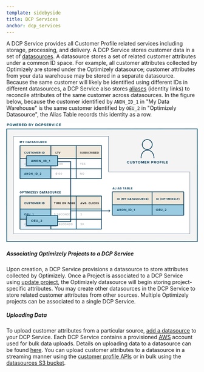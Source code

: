 ```yaml
---
template: sidebyside
title: DCP Services
anchor: dcp_services
---
```


A DCP Service provides all Customer Profile related services including storage, processing, and delivery. A DCP Service
stores customer data in a set of [datasources](/rest/customer-profiles#dcp_datasources). A datasource stores a set of
related customer attributes under a common ID space. For example, all customer attributes collected by Optimizely are
stored under the Optimizely datasource; customer attributes from your data warehouse may be stored in a separate
datasource.  Because the same customer will likely be identified using different IDs in different datasources, a DCP
Service also stores [aliases](/rest/customer-profiles#alias) (identity links) to reconcile attributes of the same customer
across datasources. In the figure below, because the customer identified by `ANON_ID_1` in "My Data Warehouse" is the
same customer identified by `OEU_2` in "Optimizely Datasource", the Alias Table records this identity as a row.

<img src="/assets/img/dcp/DCP_Service.png">

##### Associating Optimizely Projects to a DCP Service
Upon creation, a DCP Service provisions a datasource to store attributes collected by Optimizely. Once a Project is
associated to a DCP Service using [update project](/rest/reference/index.html#update-project), the Optimizely datasource
will begin storing project-specific attributes. You may create other datasources in the DCP Service to store related
customer attributes from other sources. Multiple Optimizely projects can be associated to a single DCP Service.

##### Uploading Data
To upload customer attributes from a particular source, [add a datasource](/rest/customer-profiles#create-dcpdatasource)
to your DCP Service. Each DCP Service contains a provisioned [AWS](http://aws.amazon.com/) account used for bulk data
uploads.  Details on uploading data to a datasource can be found [here](/rest/customer-profiles#customer_profiles). You
can upload customer attributes to a datasource in a streaming manner using the [customer profile
APIs](/rest/customer-profiles#update-customer_profile) or in bulk using the [datasources S3
bucket](/rest/customer-profiles#bulk).
